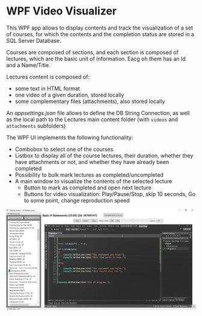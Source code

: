 # WPF Video Visualizer

This WPF app allows to display contents and track the visualization of a set of courses, for which the contents and the completion status are stored in a SQL Server Database.

Courses are composed of sections, and each section is composed of lectures, which are the basic unit of information. Eacg oh them has an Id and a Name/Title. 

Lectures content is composed of:
- some text in HTML format
- one video of a given duration, stored locally
- some complementary files (attachments), also stored locally

An *appsettings.json* file allows to define the DB String Connection, as well as the local path to the Lectures main content folder (with `videos` and `attachments` subfolders)

The WPF UI implements the following functionality:
- Combobox to select one of the courses
- Listbox to display all of the course lectures, their duration, whether they have attachments or not, and whether they have already been completed
- Possibility to bulk mark lectures as completed/uncompleted
- A main window to visualize the contents of the selected lecture
	- Button to mark as completed and open next lecture
	- Buttons for video visualization: Play/Pause/Stop, skip 10 seconds, Go to some point, change reproduction speed
	
![snapshot](./snapshot.png)